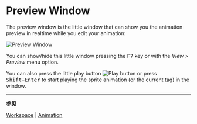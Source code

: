 # Preview Window

The preview window is the little window that can show you the
animation preview in realtime while you edit your animation:

<img src="/docs/preview-window/preview-window.png" alt="Preview Window" class="x2" />

You can show/hide this little window pressing the <kbd>F7</kbd> key or with the
_View > Preview_ menu option.

You can also press the little play button ![Play
button](preview-window/play-button.png) or press <kbd>Shift+Enter</kbd> to
start playing the sprite animation (or the current [tag](tags.md)) in
the window.

---

**参见**

[Workspace](workspace.md) |
[Animation](animation.md)
